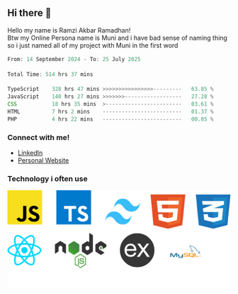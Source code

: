 ## Hi there 👋
Hello my name is Ramzi Akbar Ramadhan!\
Btw my Online Persona name is Muni and i have bad sense of naming thing so i just named all of my project with Muni in the first word
<!--START_SECTION:Muni-->

```Javascript
From: 14 September 2024 - To: 25 July 2025

Total Time: 514 hrs 37 mins

TypeScript    328 hrs 47 mins >>>>>>>>>>>>>>>>---------   63.85 %
JavaScript    140 hrs 27 mins >>>>>>>------------------   27.28 %
CSS           18 hrs 35 mins  >------------------------   03.61 %
HTML          7 hrs 2 mins    -------------------------   01.37 %
PHP           4 hrs 22 mins   -------------------------   00.85 %
```

<!--END_SECTION:Muni-->
### Connect with me!
* [LinkedIn](https://www.linkedin.com/in/ramzi-akbar-ramadhan-b8b05a243/)
* [Personal Website](https://www.muniporto.my.id/)
### Technology i often use
![Technology List](assets/techlist.png)
